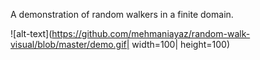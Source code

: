 A demonstration of random walkers in a finite domain. 

![alt-text](https://github.com/mehmaniayaz/random-walk-visual/blob/master/demo.gif| width=100| height=100)
